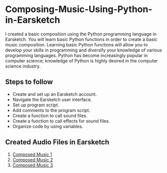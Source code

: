 # Composing-Music-Using-Python-in-Earsketch
I created a basic composition using the Python programming language in Earsketch. You will learn basic Python functions in order to create a basic music composition. Learning basic Python functions will allow you to develop your skills in programming and diversify your knowledge of various programming languages. Python has become increasingly popular in computer science; knowledge of Python is highly desired in the computer science industry. 

## Steps to follow
- Create and set up an Earsketch account. 
- Navigate the Earsketch user interface. 
- Set up program script. 
- Add comments to the program script. 
- Create a function to call sound files. 
- Create a function to call effects for sound files. 
- Organize code by using variables.

## Created Audio Files in Earsketch

1. [Composed Music 1](https://earsketch.gatech.edu/earsketch2/?sharing=p_ymdKFC5gZ5JJoA3SdHOg)
2. [Composed Music 2](https://earsketch.gatech.edu/earsketch2/?sharing=LuW6xUt4BiEG5UhB3hBO4Q)
3. [Composed Music 3](https://earsketch.gatech.edu/earsketch2/?sharing=TPp4ZYH-h1iLIzJ8X03WJQ)
